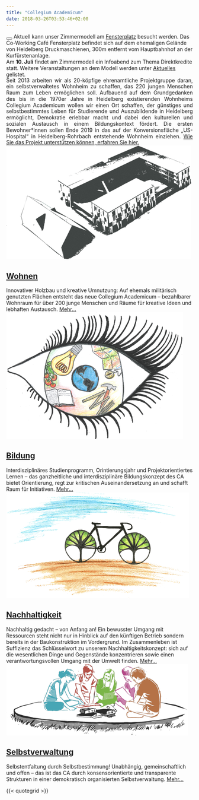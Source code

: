 ```yaml
---
title: "Collegium Academicum"
date: 2018-03-26T03:53:46+02:00
---
```


<div class="notification is-primary"><button class="delete"></button>
    Aktuell kann unser Zimmermodell am <a
    href="https://www.openstreetmap.org/node/5576336951">Fensterplatz</a>
    besucht werden. Das Co-Working Café Fensterplatz befindet sich auf
    dem ehemaligen Gelände von Heidelberg Druckmaschienen, 300m
    entfernt vom Hauptbahnhof an der Kurfürstenanlage.<br />
	Am <strong>10. Juli</strong> findet am Zimmermodell ein Infoabend zum Thema
    Direktkredite statt. Weitere Veranstaltungen an dem Modell werden unter <a
    href="https://collegiumacademicum.de/aktuelles">Aktuelles</a>
    gelistet.
</div>

<div class="columns is-centered">
    <div class="column is-10" style="line-height: 1.2em; text-align: justify;">
        Seit 2013 arbeiten wir als 20-köpfige ehrenamtliche Projektgruppe daran, ein selbstverwaltetes Wohnheim zu schaffen, das 220 jungen Menschen Raum zum Leben ermöglichen soll. Aufbauend auf dem Grundgedanken des bis in die 1970er Jahre in Heidelberg existierenden Wohnheims Collegium Academicum wollen wir einen Ort schaffen, der günstiges und selbstbestimmtes Leben für Studierende und Auszubildende in Heidelberg ermöglicht, Demokratie erlebbar macht und dabei den kulturellen und sozialen Austausch in einem Bildungskontext fördert. Die ersten Bewohner*innen sollen Ende 2019 in das auf der Konversionsfläche „US-Hospital“ in Heidelberg-Rohrbach entstehende Wohnheim einziehen. <a href="https://collegiumacademicum.de/direktkredite/">Wie Sie das Projekt unterstützen können, erfahren Sie hier.</a>
    </div>
</div>

<!-- <div style="position: relative; padding-bottom: 56.25%; padding-top: 30px; height: 0; overflow: hidden;">
    <iframe src="https://player.vimeo.com/video/191458892?color=38A9A1&title=0&byline=0&portrait=0" style="position: absolute; top: 0; left: 0; width: 100%; height: 100%;" webkitallowfullscreen mozallowfullscreen allowfullscreen></iframe>
 </div> -->

<div class="front-box wohnen">
    <a href="https://collegiumacademicum.de/wohnen" ><img src="front_wohnen.png"></a>
    <div>
        <div><h2><a href="https://collegiumacademicum.de/wohnen" >Wohnen</a></h2></div>
        Innovativer Holzbau und kreative Umnutzung: Auf ehemals militärisch genutzten Flächen entsteht das neue Collegium Academicum – bezahlbarer Wohnraum für über 200 junge Menschen und Räume für kreative Ideen und lebhaften Austausch. <a class="mehr" href="https://collegiumacademicum.de/wohnen" >Mehr...</a>
    </div>
</div>

<div class="front-box bildung">
    <a href="https://collegiumacademicum.de/bildung" ><img src="front_bildung.png"></a>
    <div>
        <div><h2><a href="https://collegiumacademicum.de/bildung" >Bildung</a></h2></div>
        Interdisziplinäres Studienprogramm, Orintierungsjahr und Projektorientiertes Lernen – das ganzheitliche und interdisziplinäre Bildungskonzept des CA bietet Orientierung, regt zur kritischen Auseinandersetzung an und schafft Raum für Initiativen. <a class="mehr" href="https://collegiumacademicum.de/bildung" >Mehr...</a>
    </div>
</div>

<div class="front-box nachhaltigkeit">
    <a href="https://collegiumacademicum.de/nachhaltigkeit" ><img src="front_nachhaltigkeit.png"></a>
    <div>
        <div><h2><a href="https://collegiumacademicum.de/nachhaltigkeit" >Nachhaltigkeit</a></h2></div>
        Nachhaltig gedacht – von Anfang an! Ein bewusster Umgang mit Ressourcen steht nicht nur in Hinblick auf den künftigen Betrieb sondern bereits in der Baukonstruktion im Vordergrund. Im Zusammenleben ist Suffizienz das Schlüsselwort zu unserem Nachhaltigkeitskonzept: sich auf die wesentlichen Dinge und Gegenstände konzentrieren sowie einen verantwortungsvollen Umgang mit der Umwelt finden. <a class="mehr" href="https://collegiumacademicum.de/nachhaltigkeit" >Mehr...</a>
    </div>
</div>

<div class="front-box selbstverwaltung">
    <a href="https://collegiumacademicum.de/selbstverwaltung" ><img src="front_selbstverwaltung.png"></a>
    <div>
        <div><h2><a href="https://collegiumacademicum.de/selbstverwaltung" >Selbstverwaltung</a></h2></div>
        Selbstentfaltung durch Selbstbestimmung! Unabhängig, gemeinschaftlich und offen – das ist das CA durch konsensorientierte und transparente Strukturen in einer demokratisch organisierten Selbstverwaltung. <a class="mehr" href="https://collegiumacademicum.de/selbstverwaltung" >Mehr...</a>
    </div>
</div>

{{< quotegrid >}}
